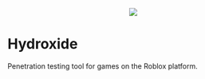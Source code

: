 <p align="center">
  <img src="https://i.vgy.me/4W76vz.png">
</p>

# Hydroxide
Penetration testing tool for games on the Roblox platform.
